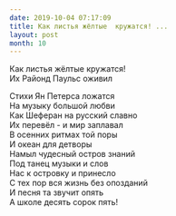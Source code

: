```yaml
---
date: 2019-10-04 07:17:09
title: Как листья жёлтые  кружатся! ...
layout: post
month: 10
---
```

Как листья жёлтые  кружатся! <br/>
Их Районд Паульс оживил<br/>
<!--more-->
Стихи Ян Петерса ложатся<br/>
На музыку большой любви<br/>
Как Шеферан на русский славно<br/>
Их перевёл - и мир заплавал<br/>
В осенних ритмах той поры<br/>
И океан для детворы<br/>
Намыл чудесный остров знаний<br/>
Под танец музыки и слов<br/>
Нас к островку и принесло<br/>
С тех пор  вся жизнь без опозданий <br/>
И песня та звучит опять<br/>
А школе десять сорок пять!<br/>